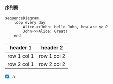 #### 序列图

```
sequenceDiagram
    loop every day
        Alice->>John: Hello John, how are you?
        John->>Alice: Great!
    end
```

header 1 | header 2
---|---
row 1 col 1 | row 1 col 2
row 2 col 1 | row 2 col 2
- [x] a
